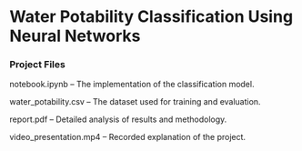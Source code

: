 # Water Potability Classification Using Neural Networks

### Project Files

notebook.ipynb – The implementation of the classification model.

water_potability.csv – The dataset used for training and evaluation.

report.pdf – Detailed analysis of results and methodology.

video_presentation.mp4 – Recorded explanation of the project.
